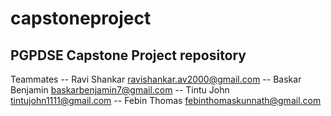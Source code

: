 # capstoneproject

## PGPDSE Capstone Project repository

Teammates
-- Ravi Shankar ravishankar.av2000@gmail.com
-- Baskar Benjamin 	baskarbenjamin7@gmail.com
-- Tintu John tintujohn1111@gmail.com
--  Febin Thomas febinthomaskunnath@gmail.com